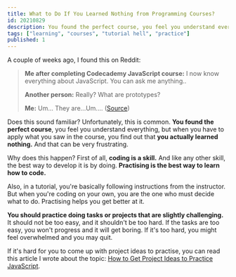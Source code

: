 ```yaml
---
title: What to Do If You Learned Nothing from Programming Courses?
id: 20210829
description: You found the perfect course, you feel you understand everything, but when you apply what you saw, you realise you learned nothing. But there's a way to get unstuck.
tags: ["learning", "courses", "tutorial hell", "practice"]
published: 1
---
```


A couple of weeks ago, I found this on Reddit:
> **Me after completing Codecademy JavaScript course:** I now know everything about JavaScript. You can ask me anything..
>
> **Another person:** Really? What are prototypes?
>
> **Me:** Um... They are...Um....
([Source](https://www.reddit.com/r/learnjavascript/comments/p1gvzz/can_we_relate/))

Does this sound familiar? Unfortunately, this is common. **You found the perfect course**, you feel you understand everything, but when you have to apply what you saw in the course, you find out that **you actually learned nothing.** And that can be very frustrating.

Why does this happen? First of all, **coding is a skill.** And like any other skill, the best way to develop it is by doing. **Practising is the best way to learn how to code.**

Also, in a tutorial, you're basically following instructions from the instructor. But when you're coding on your own, you are the one who must decide what to do. Practising helps you get better at it.

**You should practice doing tasks or projects that are slightly challenging.** It should not be too easy, and it shouldn't be too hard. If the tasks are too easy, you won't progress and it will get boring. If it's too hard, you might feel overwhelmed and you may quit.

If it's hard for you to come up with project ideas to practise, you can read this article I wrote about the topic: [How to Get Project Ideas to Practice JavaScript](/how-to-get-project-ideas-to-practice-javascript).